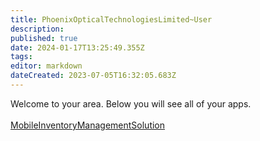 ```yaml
---
title: PhoenixOpticalTechnologiesLimited~User
description: 
published: true
date: 2024-01-17T13:25:49.355Z
tags: 
editor: markdown
dateCreated: 2023-07-05T16:32:05.683Z
---
```


Welcome to your area. Below you will see all of your apps.<br><br>[MobileInventoryManagementSolution](/Apps/MIMS/MobileInventoryManagementSolution)<br>